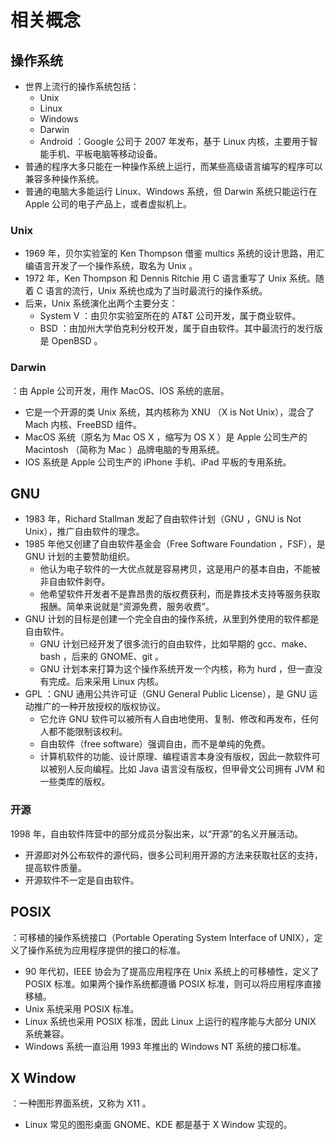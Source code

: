 # 相关概念

## 操作系统

- 世界上流行的操作系统包括：
  - Unix
  - Linux
  - Windows
  - Darwin
  - Android ：Google 公司于 2007 年发布，基于 Linux 内核，主要用于智能手机、平板电脑等移动设备。
- 普通的程序大多只能在一种操作系统上运行，而某些高级语言编写的程序可以兼容多种操作系统。
- 普通的电脑大多能运行 Linux、Windows 系统，但 Darwin 系统只能运行在 Apple 公司的电子产品上，或者虚拟机上。

### Unix

- 1969 年，贝尔实验室的 Ken Thompson 借鉴 multics 系统的设计思路，用汇编语言开发了一个操作系统，取名为 Unix 。
- 1972 年，Ken Thompson 和 Dennis Ritchie 用 C 语言重写了 Unix 系统。随着 C 语言的流行，Unix 系统也成为了当时最流行的操作系统。
- 后来，Unix 系统演化出两个主要分支：
  - System V ：由贝尔实验室所在的 AT&T 公司开发，属于商业软件。
  - BSD ：由加州大学伯克利分校开发，属于自由软件。其中最流行的发行版是 OpenBSD 。

### Darwin

：由 Apple 公司开发，用作 MacOS、IOS 系统的底层。
- 它是一个开源的类 Unix 系统，其内核称为 XNU （X is Not Unix），混合了 Mach 内核、FreeBSD 组件。
- MacOS 系统（原名为 Mac OS X ，缩写为 OS X ）是 Apple 公司生产的 Macintosh （简称为 Mac ）品牌电脑的专用系统。
- IOS 系统是 Apple 公司生产的 iPhone 手机、iPad 平板的专用系统。

## GNU

- 1983 年，Richard Stallman 发起了自由软件计划（GNU ，GNU is Not Unix），推广自由软件的理念。
- 1985 年他又创建了自由软件基金会（Free Software Foundation ，FSF），是 GNU 计划的主要赞助组织。
  - 他认为电子软件的一大优点就是容易拷贝，这是用户的基本自由，不能被非自由软件剥夺。
  - 他希望软件开发者不是靠昂贵的版权费获利，而是靠技术支持等服务获取报酬。简单来说就是“资源免费，服务收费”。
- GNU 计划的目标是创建一个完全自由的操作系统，从里到外使用的软件都是自由软件。
  - GNU 计划已经开发了很多流行的自由软件，比如早期的 gcc、make、bash ，后来的 GNOME、git 。
  - GNU 计划本来打算为这个操作系统开发一个内核，称为 hurd ，但一直没有完成。后来采用 Linux 内核。
- GPL ：GNU 通用公共许可证（GNU General Public License），是 GNU 运动推广的一种开放授权的版权协议。
  - 它允许 GNU 软件可以被所有人自由地使用、复制、修改和再发布，任何人都不能限制该权利。
  - 自由软件（free software）强调自由，而不是单纯的免费。
  - 计算机软件的功能、设计原理、编程语言本身没有版权，因此一款软件可以被别人反向编程。比如 Java 语言没有版权，但甲骨文公司拥有 JVM 和一些类库的版权。

### 开源

1998 年，自由软件阵营中的部分成员分裂出来，以“开源”的名义开展活动。
- 开源即对外公布软件的源代码，很多公司利用开源的方法来获取社区的支持，提高软件质量。
- 开源软件不一定是自由软件。

## POSIX

：可移植的操作系统接口（Portable Operating System Interface of UNIX），定义了操作系统为应用程序提供的接口的标准。
- 90 年代初，IEEE 协会为了提高应用程序在 Unix 系统上的可移植性，定义了 POSIX 标准。如果两个操作系统都遵循 POSIX 标准，则可以将应用程序直接移植。
- Unix 系统采用 POSIX 标准。
- Linux 系统也采用 POSIX 标准，因此 Linux 上运行的程序能与大部分 UNIX 系统兼容。
- Windows 系统一直沿用 1993 年推出的 Windows NT 系统的接口标准。

## X Window

：一种图形界面系统，又称为 X11 。
- Linux 常见的图形桌面 GNOME、KDE 都是基于 X Window 实现的。
